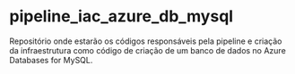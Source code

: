 # pipeline_iac_azure_db_mysql
Repositório onde estarão os códigos responsáveis pela pipeline e criação da infraestrutura como código de criação de um banco de dados no Azure Databases for MySQL.
